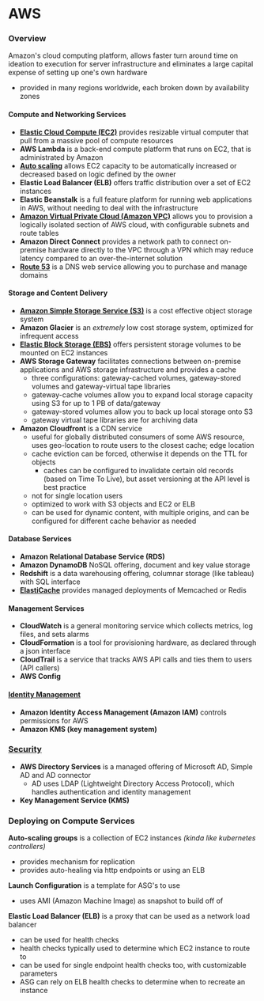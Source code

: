 # AWS

### Overview
Amazon's cloud computing platform, allows faster turn around time on ideation to execution for server infrastructure and eliminates a large capital expense of setting up one's own hardware
- provided in many regions worldwide, each broken down by availability zones

#### Compute and Networking Services
- [**Elastic Cloud Compute (EC2)**](./EC2.md) provides resizable virtual computer that pull from a massive pool of compute resources
- **AWS Lambda** is a back-end compute platform that runs on EC2, that is administrated by Amazon
- [**Auto scaling**](./Scaling%20Up.md) allows EC2 capacity to be automatically increased or decreased based on logic defined by the owner
- **Elastic Load Balancer (ELB)** offers traffic distribution over a set of EC2 instances
- **Elastic Beanstalk** is a full feature platform for running web applications in AWS, without needing to deal with the infrastructure
- [**Amazon Virtual Private Cloud (Amazon VPC)**](./VPC.md) allows you to provision a logically isolated section of AWS cloud, with configurable subnets and route tables
- **Amazon Direct Connect** provides a network path to connect on-premise hardware directly to the VPC through a VPN which may reduce latency compared to an over-the-internet solution
- [**Route 53**](./Route%2053.md) is a DNS web service allowing you to purchase and manage domains

#### Storage and Content Delivery
- [**Amazon Simple Storage Service (S3)**](./S3.md) is a cost effective object storage system
- **Amazon Glacier** is an *extremely* low cost storage system, optimized for infrequent access
- [**Elastic Block Storage (EBS)**](./EBS.md) offers persistent storage volumes to be mounted on EC2 instances
- **AWS Storage Gateway** facilitates connections between on-premise applications and AWS storage infrastructure and provides a cache
  - three configurations: gateway-cached volumes, gateway-stored volumes and gateway-virtual tape libraries
  - gateway-cache volumes allow you to expand local storage capacity using S3 for up to 1 PB of data/gateway
  - gateway-stored volumes allow you to back up local storage onto S3
  - gateway virtual tape libraries are for archiving data
- **Amazon Cloudfront** is a CDN service
  - useful for globally distributed consumers of some AWS resource, uses geo-location to route users to the closest cache; edge location
  - cache eviction can be forced, otherwise it depends on the TTL for objects
    - caches can be configured to invalidate certain old records (based on Time To Live), but asset versioning at the API level is best practice
  - not for single location users
  - optimized to work with S3 objects and EC2 or ELB
  - can be used for dynamic content, with multiple origins, and can be configured for different cache behavior as needed
#### Database Services
- **Amazon Relational Database Service (RDS)**
- **Amazon DynamoDB** NoSQL offering, document and key value storage
- **Redshift** is a data warehousing offering, columnar storage (like tableau) with SQL interface
- [**ElastiCache**](./ElastiCache.md) provides managed deployments of Memcached or Redis

#### Management Services
- **CloudWatch** is a general monitoring service which collects metrics, log files, and sets alarms
- **CloudFormation** is a tool for provisioning hardware, as declared through a json interface
- **CloudTrail** is a service that tracks AWS API calls and ties them to users (API callers)
- **AWS Config**

#### [Identity Management](./IAM.md)
- **Amazon Identity Access Management (Amazon IAM)** controls permissions for AWS
- **Amazon KMS (key management system)**

### [Security](./Security.md)
- **AWS Directory Services** is a managed offering of Microsoft AD, Simple AD and AD connector
  - AD uses LDAP (Lightweight Directory Access Protocol), which handles authentication and identity management
- **Key Management Service (KMS)**

### Deploying on Compute Services
**Auto-scaling groups** is a collection of EC2 instances *(kinda like kubernetes controllers)*
- provides mechanism for replication
- provides auto-healing via http endpoints or using an ELB

**Launch Configuration** is a template for ASG's to use
- uses AMI (Amazon Machine Image) as snapshot to build off of

**Elastic Load Balancer (ELB)** is a proxy that can be used as a network load balancer
- can be used for health checks
- health checks typically used to determine which EC2 instance to route to
- can be used for single endpoint health checks too, with customizable parameters
- ASG can rely on ELB health checks to determine when to recreate an instance

